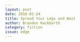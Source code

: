 ```yaml
---
layout: post 
date: 2016-01-24
title: Spread Your Legs and Wait
author: Brandon Hackbarth
category: fiction
issue: edge
---
```

